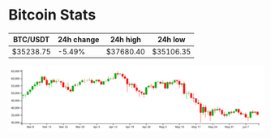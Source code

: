 # Bitcoin Stats

BTC/USDT|24h change|24h high|24h low|
|---|---|---|---|
|$35238.75|-5.49%|$37680.40|$35106.35|

<img src="./chart.svg">
